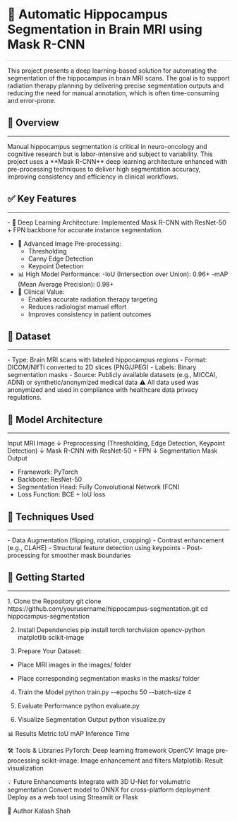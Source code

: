 # **🧠 Automatic Hippocampus Segmentation in Brain MRI using Mask R-CNN**
<hr style="height:1px; border:none; background-color:#ddd;" />

This project presents a deep learning-based solution for automating the segmentation of the hippocampus in brain MRI scans. The goal is to support radiation therapy planning by delivering precise segmentation outputs and reducing the need for manual annotation, which is often time-consuming and error-prone.

## **🧠 Overview**
<hr>
Manual hippocampus segmentation is critical in neuro-oncology and cognitive research but is labor-intensive and subject to variability. This project uses a **Mask R-CNN** deep learning architecture enhanced with pre-processing techniques to deliver high segmentation accuracy, improving consistency and efficiency in clinical workflows.

## **✅ Key Features**
<hr>
- 🤖 Deep Learning Architecture: Implemented Mask R-CNN with ResNet-50 + FPN backbone for accurate instance segmentation.

- 🧪 Advanced Image Pre-processing:
  - Thresholding
  - Canny Edge Detection
  - Keypoint Detection
- 📊 High Model Performance:
  -IoU (Intersection over Union): 0.96+
  -mAP (Mean Average Precision): 0.98+
- 🏥 Clinical Value:
  - Enables accurate radiation therapy targeting
  - Reduces radiologist manual effort
  - Improves consistency in patient outcomes
## **📂 Dataset**
<hr>
- Type: Brain MRI scans with labeled hippocampus regions
- Format: DICOM/NIfTI converted to 2D slices (PNG/JPEG)
- Labels: Binary segmentation masks
- Source: Publicly available datasets (e.g., MICCAI, ADNI) or synthetic/anonymized medical data
⚠️ All data used was anonymized and used in compliance with healthcare data privacy regulations.

## **🧠 Model Architecture**
<hr>
Input MRI Image ↓ Preprocessing (Thresholding, Edge Detection, Keypoint Detection) ↓ Mask R-CNN with ResNet-50 + FPN ↓ Segmentation Mask Output

- Framework: PyTorch
- Backbone: ResNet-50
- Segmentation Head: Fully Convolutional Network (FCN)
- Loss Function: BCE + IoU loss

## **🧪 Techniques Used**
<hr>
- Data Augmentation (flipping, rotation, cropping)
- Contrast enhancement (e.g., CLAHE)
- Structural feature detection using keypoints
- Post-processing for smoother mask boundaries

## **🚀 Getting Started**
<hr>
1. Clone the Repository git clone https://github.com/yourusername/hippocampus-segmentation.git cd hippocampus-segmentation

2. Install Dependencies pip install torch torchvision opencv-python matplotlib scikit-image

3. Prepare Your Dataset:

- Place MRI images in the images/ folder

- Place corresponding segmentation masks in the masks/ folder

4. Train the Model python train.py --epochs 50 --batch-size 4

5. Evaluate Performance python evaluate.py

6. Visualize Segmentation Output python visualize.py

📊 Results Metric IoU mAP Inference Time

🛠️ Tools & Libraries PyTorch: Deep learning framework OpenCV: Image pre-processing scikit-image: Image enhancement and filters Matplotlib: Result visualization

💡 Future Enhancements Integrate with 3D U-Net for volumetric segmentation Convert model to ONNX for cross-platform deployment Deploy as a web tool using Streamlit or Flask

👤 Author Kalash Shah
